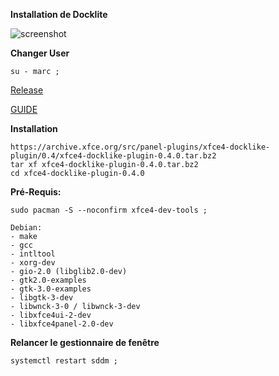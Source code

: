 **Installation de Docklite**

![screenshot](https://i.imgur.com/b4qDHCB.jpg)

**Changer User**
```
su - marc ;
```

[Release](https://docs.xfce.org/panel-plugins/xfce4-docklike-plugin/start#latest_release)

[GUIDE](https://www.reddit.com/r/xfce/comments/og249s/xfce4docklikeplugin_v030_released/)

**Installation**
```
https://archive.xfce.org/src/panel-plugins/xfce4-docklike-plugin/0.4/xfce4-docklike-plugin-0.4.0.tar.bz2
tar xf xfce4-docklike-plugin-0.4.0.tar.bz2
cd xfce4-docklike-plugin-0.4.0
```

**Pré-Requis:**
```
sudo pacman -S --noconfirm xfce4-dev-tools ;

Debian:
- make
- gcc
- intltool
- xorg-dev
- gio-2.0 (libglib2.0-dev)
- gtk2.0-examples
- gtk-3.0-examples
- libgtk-3-dev
- libwnck-3-0 / libwnck-3-dev
- libxfce4ui-2-dev
- libxfce4panel-2.0-dev
```

**Relancer le gestionnaire de fenêtre**
```
systemctl restart sddm ;
```
